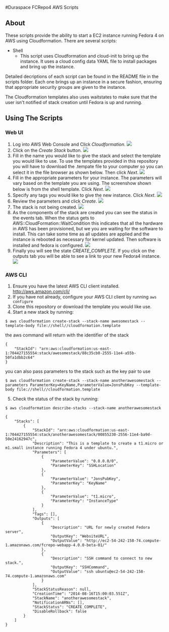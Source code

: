 #Duraspace FCRepo4 AWS Scripts

## About
These scripts provide the ability to start a EC2 instance running Fedora 4 on AWS using Cloudformation. There are several scripts: 

* Shell
  * This script uses Cloudformation and cloud-init to bring up the instance. It uses a cloud config data YAML file to install packages and bring up the instance. 

Detailed decriptions of each script can be found in the README file in the scripts folder. Each one brings up an instance in a secure fashion, ensuring that appropriate security groups are given to the instance. 

The Cloudformation templates also uses waitstates to make sure that the user isn't notified of stack creation until Fedora is up and running.

## Using The Scripts

### Web UI

1. Log into AWS Web Console and Click *Cloudformation*.
![](images/awsconsole.png?raw=true)
2. Click on the *Create Stack* button.
![](images/cloudformation.png?raw=true)
3. Fill in the name you would like to give the stack and select the template you would like to use. To use the templates provided in this repository you will have to download the .tempate file to your computer so you can select it in the file browser as shown below. Then click *Next*.
![](images/selecttemplate.png?raw=true)
3. Fill in the appropriate parameters for your instance. The parameters will vary based on the template you are using. The screenshow shown below is from the shell template. Click *Next*.
![](images/parameters.png?raw=true)
4. Specify any tags you would like to give the new instance. Click *Next*.
![](images/tags.png?raw=true)
5. Review the parameters and click *Create*.
![](images/review.png?raw=true)
6. The stack is not being created. 
![](images/creating.png?raw=true)
7. As the components of the stack are created you can see the status in the events tab. When the status gets to AWS::CloudFormation::WaitCondition this indicates that all the hardware in AWS has been provisioned, but we you are waiting for the software to install. This can take some time as all updates are applied and the instance is rebooted as necessary for kernel updated. Then software is installed and fedora is configured.
![](images/events.png?raw=true)
8. Finally you will see the state *CREATE_COMPLETE*. If you click on the outputs tab you will be able to see a link to your new Fedora4 instance. 
![](images/done.png?raw=true)

### AWS CLI

1. Ensure you have the latest AWS CLI client installed. http://aws.amazon.com/cli/
2. If you have not already, configure your AWS CLI client by running `aws configure`
3. Clone this repository or download the template you would like use.
4. Start a new stack by running:
 ```
 $ aws cloudformation create-stack --stack-name awesomestack --template-body file://shell//cloudformation.template 
 ```
 the aws command will return with the identifier of the stack
 ```
 {
     "StackId": "arn:aws:cloudformation:us-east-1:704427155554:stack/awesomestack/88c35cb0-2555-11e4-a55b-50fa1dbb2c64"
 }
 ```
 you can also pass parameters to the stack such as the key pair to use
 ```
 $ aws cloudformation create-stack --stack-name anotherawesomestack --parameters ParameterKey=KeyName,ParameterValue=JonsPubKey --template-body file://shell//cloudformation.template
 ```
5. Check the status of the stack by running:
 ```
 $ aws cloudformation describe-stacks --stack-name anotherawesomestack
 ```
 ```
 {
     "Stacks": [
         {
             "StackId": "arn:aws:cloudformation:us-east-1:704427155554:stack/anotherawesomestack/00855230-2556-11e4-ba9d-50e24162947c", 
             "Description": "This is a template to create a t1.micro or m1.small instance running Fedora 4 under ubuntu.", 
             "Parameters": [
                 {
                     "ParameterValue": "0.0.0.0/0", 
                     "ParameterKey": "SSHLocation"
                 }, 
                 {
                     "ParameterValue": "JonsPubKey", 
                     "ParameterKey": "KeyName"
                 }, 
                 {
                     "ParameterValue": "t1.micro", 
                     "ParameterKey": "InstanceType"
                 }
             ], 
             "Tags": [], 
             "Outputs": [
                 {
                     "Description": "URL for newly created Fedora server", 
                     "OutputKey": "WebsiteURL", 
                     "OutputValue": "http://ec2-54-242-158-74.compute-1.amazonaws.com/fcrepo-webapp-4.0.0-beta-01/"
                 }, 
                 {
                     "Description": "SSH command to connect to new stack.", 
                     "OutputKey": "SSHCommand", 
                     "OutputValue": "ssh ubuntu@ec2-54-242-158-74.compute-1.amazonaws.com"
                 }
             ], 
             "StackStatusReason": null, 
             "CreationTime": "2014-08-16T15:00:03.551Z", 
             "StackName": "anotherawesomestack", 
             "NotificationARNs": [], 
             "StackStatus": "CREATE_COMPLETE", 
             "DisableRollback": false
         }
     ]
 }
 ```
